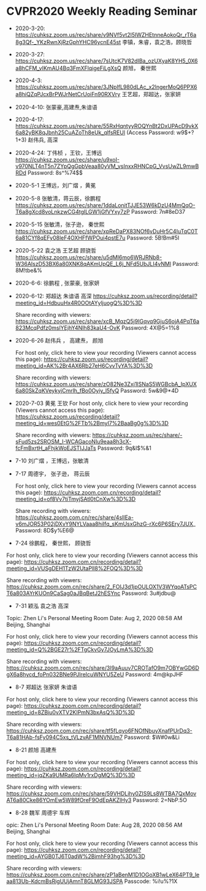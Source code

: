 # CVPR2020 Weekly Reading Seminar


* 2020-3-20: https://cuhksz.zoom.us/rec/share/v9NVf5vt2l5IWZHEtnneAokoQr_rT6a8g3Qf-_YKzRwnXjRzGphYHC96ycnE45st
李镇，朱睿，袁之浩，顾晓哲


* 2020-3-27:  https://cuhksz.zoom.us/rec/share/7sUtcK7V82dIBa_ozUXyaK8YH5_0X6a8hCFM_vIKmAU4Bq3FmXFlqigeFiLgXsQ
颜旭， 秦世熙


* 2020-4-3:  https://cuhksz.zoom.us/rec/share/3JNpIfL980dLAc_x2lngerMoQ6PPX6a8hiQZqPJcxBrPWJrNetCrUoiFn90RXVry
王艺超，郑超达，张家妍 


* 2020-4-10: 张蒙豪,高建焘,朱谙语

* 2020-4-17: https://cuhksz.zoom.us/rec/share/55RxHqntyyROQYnBt2DxUPAcD9vkX6a82yBK8qJbnh25CuAZoTh8eUk_qlfsREUl (Access Password: w9$+?1+3)  赵伟兵, 高深

* 2020-4-24: 丁伟桢 ，王钦，王博远  https://cuhksz.zoom.us/rec/share/u9xoI-v970NLT4nT5n7ZYpQgGpbVeaa80yVM_vsInxxRHNCpG_VvsUwZL9mwBRDd Password: 8s^%74$$

* 2020-5-1 王博远，刘广熠 ，黄冕

* 2020-5-8 张敏清，蒋云辰，徐鹏程 https://cuhksz.zoom.us/rec/share/1ddaLonitTJJE53W6kDzU4MmQqO-T6a8gXcd8voLnkzwCG4tgILGW1jGfVYxy7zP Password: 7n#8eD37

* 2020-5-15 张敏清，张子逊， 秦世熙  https://cuhksz.zoom.us/rec/share/xpReDaPX83NOf6vDuHr5C4IuTqC0T6a81CYf8qEFy08leF4OXHFfWPOui4pstE7u Password: 5B!Bm#5I  

* 2020-5-22 袁之浩  王艺超 顾骁哲   https://cuhksz.zoom.us/rec/share/u5dMI6mo6WRJRNb8-W36AIszD53BX6a80XNK8qAKmUpQE_L6j_NFd5UbJLI4vNMl Password: 8M!tbe&%

* 2020-6-6:  徐鹏程 , 张蒙豪,  张家妍  

* 2020-6-12:  郑超达 朱谙语 高深
  https://cuhksz.zoom.us/recording/detail?meeting_id=HdbuuHx4R0OOtAYyljuogQ%3D%3D

  Share recording with viewers:
  https://cuhksz.zoom.us/rec/share/xcB_MqzQ5j9IGqvq9GjuS6ojA4PqT6a823McqPdfz0mslYEjhY4NIh83kaU4-OvK Password: 4X@5=1%8

* 2020-6-26  赵伟兵 ， 高建焘， 颜旭

  For host only, click here to view your recording (Viewers cannot access this page):
  https://cuhksz.zoom.us/recording/detail?meeting_id=AK%2Br4AX6Rb27eH6CvvTyYA%3D%3D

  Share recording with viewers:
  https://cuhksz.zoom.us/rec/share/zO82Ne3Zxj1ISNaS5WGBcbA_IpXUX6a80SkZqKVeykyjCmrlh_fBo0Oyiy_l5fyQ Password: 5w&9@*4D

* 2020-7-03  黄冕 王钦   For host only, click here to view your recording (Viewers cannot access this page):
  https://cuhksz.zoom.us/recording/detail?meeting_id=wes0EtG%2FTb%2BmyI7%2BaaBg0g%3D%3D

  Share recording with viewers:
  https://cuhksz.zoom.us/rec/share/-sFud5zs2SROSM_I-WCAGacoNIu9eaa8h3cX-fcFmBxrtH_aFhjkWoEJSTIJJaTs Password: 9q&I$%&1

* 7-10 刘广熠 ，王博远，张敏清

* 7-17 周德宇， 张子逊， 蒋云辰

  For host only, click here to view your recording (Viewers cannot access this page):
  https://cuhksz.zoom.com.cn/recording/detail?meeting_id=of8Vv7tiTmyjSAtl0tCnXw%3D%3D
  
  Share recording with viewers:
  https://cuhksz.zoom.com.cn/rec/share/4sIlEa-v6mJOR53P02jDXvY9NYLVaaa8hiIfq_sKmUsxGhzG-rXc6P6SEry7JUX_ Password: 8D$y%E6@
  
* 7-24  徐鹏程， 秦世熙， 顾骁哲

For host only, click here to view your recording (Viewers cannot access this page):
https://cuhksz.zoom.com.cn/recording/detail?meeting_id=VUSgDEH1TzW2UtaPlI8%2FOQ%3D%3D

Share recording with viewers:
https://cuhksz.zoom.com.cn/rec/share/2_FOIJ3d1jpOULOX1V3WYqoATsPCT6a803AYrKUOn9CaSag0aJBqBetJ2hESYnc Password: 3u#jdbu@

* 7-31 颖泓 袁之浩 高深

Topic: Zhen Li's Personal Meeting Room
Date: Aug 2, 2020 08:58 AM Beijing, Shanghai

For host only, click here to view your recording (Viewers cannot access this page):
https://cuhksz.zoom.com.cn/recording/detail?meeting_id=Q%2BGE27r%2FTgCkvGy7JOyLmA%3D%3D

Share recording with viewers:
https://cuhksz.zoom.com.cn/rec/share/3I9aAuuv7CROTafO9m7OBYwGD6DgX6a8hycd_foPn032BNe9PJlreIcuWNYU5ZeU Password: 4m@kpJHF

* 8-7 郑超达 张家妍 朱谙语

For host only, click here to view your recording (Viewers cannot access this page):
https://cuhksz.zoom.com.cn/recording/detail?meeting_id=8ZBiu0vXTV2KIPmN3bxAsQ%3D%3D

Share recording with viewers:
https://cuhksz.zoom.com.cn/rec/share/tf5fLqyo6FNOfNbuyXnafPUrDq3-T6a81HAb-fsFy094C5xs_tVLzvAF1MNVNUm7 Password: $W#0w&Li

* 8-21 颜旭 高建焘

For host only, click here to view your recording (Viewers cannot access this page):
https://cuhksz.zoom.com.cn/recording/detail?meeting_id=jqZKa9UMRa6IqMv1rxDgMQ%3D%3D

Share recording with viewers:
https://cuhksz.zoom.com.cn/rec/share/59VHDLihy0ZIS9Ls8WTBA7QxMovAT6a80Cke86YOmEw5W89fOreF9OdEpAKZIHy3 Password: 2=NbP.5O

* 8-28 魏军 周德宇 车辉

opic: Zhen Li's Personal Meeting Room
Date: Aug 28, 2020 08:56 AM Beijing, Shanghai

For host only, click here to view your recording (Viewers cannot access this page):
https://cuhksz.zoom.com.cn/recording/detail?meeting_id=AYGB0TJ6T0adW%2BimhF93hg%3D%3D

Share recording with viewers:
https://cuhksz.zoom.com.cn/rec/share/zP1aBenM1D1OGoXB1wLeX64PT9_leaa813Ub-KdcmBsRigUUjAmnT8GLMG93JSPA Passcode: %i!u%?1X




















